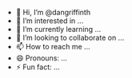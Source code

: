 - 👋 Hi, I’m @dangriffinth
- 👀 I’m interested in ...
- 🌱 I’m currently learning ...
- 💞️ I’m looking to collaborate on ...
- 📫 How to reach me ...
- 😄 Pronouns: ...
- ⚡ Fun fact: ...

<!---
dangriffinth/dangriffinth is a ✨ special ✨ repository because its `README.md` (this file) appears on your GitHub profile.
You can click the Preview link to take a look at your changes.
--->
